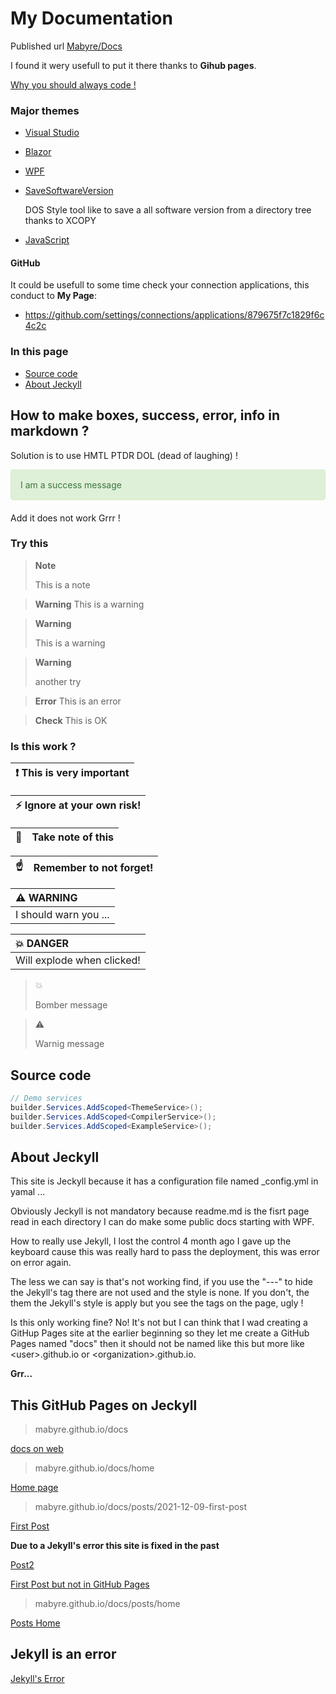 # My Documentation

Published url [Mabyre/Docs](https://mabyre.github.io/docs/)

I found it wery usefull to put it there thanks to **Gihub pages**.

[Why you should always code !](https://www.youtube.com/@kodaps_fr)

### Major themes

- [Visual Studio](./VisualStudio)
- [Blazor](./Blazor)
- [WPF](./WPF)
- [SaveSoftwareVersion](./SaveSoftwareVersion)

    DOS Style tool like to save a all software version from a directory tree thanks to XCOPY

- [JavaScript](./JavaScript)       

#### GitHub

It could be usefull to some time check your connection applications, this conduct to **My Page**:

- https://github.com/settings/connections/applications/879675f7c1829f6c4c2c

### In this page

- [Source code](#Source-code)
- [About Jeckyll](#About-Jeckyll)

## How to make boxes, success, error, info in markdown ?

Solution is to use HMTL PTDR DOL (dead of laughing) !

<div style="padding: 15px; border: 1px solid transparent; border-color: transparent; margin-bottom: 20px; border-radius: 4px; color: #3c763d; background-color: #dff0d8; border-color: #d6e9c6;">
I am a success message
</div>

Add it does not work Grrr !

### Try this 

> **Note**
>
> This is a note

> **Warning**
> This is a warning

> **Warning**
>
> This is a warning

>**Warning**
>
>another try 

> **Error**
> This is an error

> **Check**
> This is OK



### Is this work ?

| :exclamation:  This is very important   |
|-----------------------------------------|


| :zap:        Ignore at your own risk!   |
|-----------------------------------------|


| :memo:        | Take note of this       |
|---------------|:------------------------|


| :point_up:    | Remember to not forget! |
|---------------|:------------------------|



| :warning: WARNING          |
|:---------------------------|
| I should warn you ...      |


| :boom: DANGER              |
|:---------------------------|
| Will explode when clicked! |

>:boom:
>
> Bomber message

>:warning:
>
>Warnig message

## Source code

```csharp
// Demo services
builder.Services.AddScoped<ThemeService>();
builder.Services.AddScoped<CompilerService>();
builder.Services.AddScoped<ExampleService>();
```

## About Jeckyll

This site is Jeckyll because it has a configuration file named _config.yml in yamal ...

Obviously Jeckyll is not mandatory because readme.md is the fisrt page read in each directory I can do make some public docs starting with WPF.

How to really use Jekyll, I lost the control 4 month ago I gave up the keyboard cause this was really hard to pass the deployment, this was error on error again.

The less we can say is that's not working find, if you use the "---" to hide the Jekyll's tag there are not used and the style is none. If you don't, the them the Jekyll's style is apply but you see the tags on the page, ugly !

Is this only working fine? No! It's not but I can think that I wad creating a GitHup Pages site at the earlier beginning so they let me create a GitHub Pages named "docs" then it should not be named like this but more like <user\>.github.io or <organization\>.github.io.

**Grr...**

## This GitHub Pages on Jeckyll

> mabyre.github.io/docs

[docs on web](https://mabyre.github.io/docs)

> mabyre.github.io/docs/home

[Home page](https://mabyre.github.io/docs/home)

> mabyre.github.io/docs/posts/2021-12-09-first-post

[First Post](https://mabyre.github.io/docs/posts/2021-12-09-first-post)

**Due to a Jekyll's error this site is fixed in the past**

[Post2](https://mabyre.github.io/docs/posts/2022-07-21-post2)

[First Post but not in GitHub Pages](https://github.com/mabyre/docs/blob/fe1b0c1edac821adf740c823f23428e27741b96d/posts/2021-12-09-first-post.md)

> mabyre.github.io/docs/posts/home

[Posts Home](https://mabyre.github.io/docs/posts/home)

## Jekyll is an error

[Jekyll's Error](https://mabyre.github.io/error)
